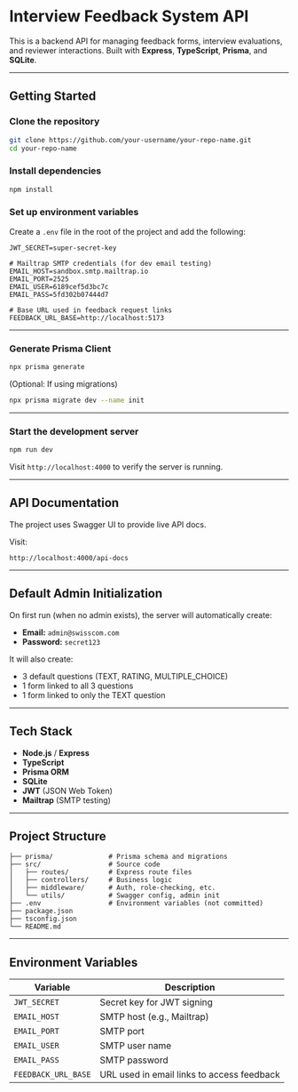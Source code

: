# Interview Feedback System API

This is a backend API for managing feedback forms, interview evaluations, and reviewer interactions. Built with **Express**, **TypeScript**, **Prisma**, and **SQLite**.

---

## Getting Started

### Clone the repository

```bash
git clone https://github.com/your-username/your-repo-name.git
cd your-repo-name
```

### Install dependencies

```bash
npm install
```

### Set up environment variables

Create a `.env` file in the root of the project and add the following:

```env
JWT_SECRET=super-secret-key

# Mailtrap SMTP credentials (for dev email testing)
EMAIL_HOST=sandbox.smtp.mailtrap.io
EMAIL_PORT=2525
EMAIL_USER=6189cef5d3bc7c
EMAIL_PASS=5fd302b07444d7

# Base URL used in feedback request links
FEEDBACK_URL_BASE=http://localhost:5173
```

---

### Generate Prisma Client

```bash
npx prisma generate
```

(Optional: If using migrations)

```bash
npx prisma migrate dev --name init
```

---

### Start the development server

```bash
npm run dev
```

Visit `http://localhost:4000` to verify the server is running.

---

## API Documentation

The project uses Swagger UI to provide live API docs.

Visit:

```
http://localhost:4000/api-docs
```

---

## Default Admin Initialization

On first run (when no admin exists), the server will automatically create:

- **Email:** `admin@swisscom.com`
- **Password:** `secret123`

It will also create:

- 3 default questions (TEXT, RATING, MULTIPLE_CHOICE)
- 1 form linked to all 3 questions
- 1 form linked to only the TEXT question

---

## Tech Stack

- **Node.js** / **Express**
- **TypeScript**
- **Prisma ORM**
- **SQLite**
- **JWT** (JSON Web Token)
- **Mailtrap** (SMTP testing)

---

## Project Structure

```
├── prisma/              # Prisma schema and migrations
├── src/                 # Source code
│   ├── routes/          # Express route files
│   ├── controllers/     # Business logic
│   ├── middleware/      # Auth, role-checking, etc.
│   └── utils/           # Swagger config, admin init
├── .env                 # Environment variables (not committed)
├── package.json
├── tsconfig.json
└── README.md
```

---

## Environment Variables

| Variable           | Description                                 |
|--------------------|---------------------------------------------|
| `JWT_SECRET`       | Secret key for JWT signing                  |
| `EMAIL_HOST`       | SMTP host (e.g., Mailtrap)                  |
| `EMAIL_PORT`       | SMTP port                                   |
| `EMAIL_USER`       | SMTP user name                              |
| `EMAIL_PASS`       | SMTP password                               |
| `FEEDBACK_URL_BASE`| URL used in email links to access feedback  |